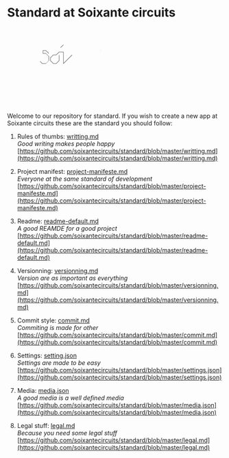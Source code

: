 # Standard at Soixante circuits

![anim](https://raw.githubusercontent.com/soixantecircuits/standard/master/assets/videos/anim__logo__2015.gif)

Welcome to our repository for standard.
If you wish to create a new app at Soixante circuits these are the standard you should follow:

1. Rules of thumbs: [writting.md](https://github.com/soixantecircuits/standard/blob/master/writting.md) <br>
  _Good writing makes people happy_ <br>
  [https://github.com/soixantecircuits/standard/blob/master/writting.md](https://github.com/soixantecircuits/standard/blob/master/writting.md)

1. Project manifest: [project-manifeste.md](https://github.com/soixantecircuits/standard/blob/master/project-manifeste.md) <br>
  _Everyone at the same standard of development_ <br>
  [https://github.com/soixantecircuits/standard/blob/master/project-manifeste.md](https://github.com/soixantecircuits/standard/blob/master/project-manifeste.md)

1. Readme: [readme-default.md](https://github.com/soixantecircuits/standard/blob/master/readme-default.md) <br>
  _A good REAMDE for a good project_ <br>
  [https://github.com/soixantecircuits/standard/blob/master/readme-default.md](https://github.com/soixantecircuits/standard/blob/master/readme-default.md)


1. Versionning: [versionning.md](https://github.com/soixantecircuits/standard/blob/master/versionning.md) <br>
  _Version are as important as everything_ <br>
  [https://github.com/soixantecircuits/standard/blob/master/versionning.md](https://github.com/soixantecircuits/standard/blob/master/versionning.md)

1. Commit style: [commit.md](https://github.com/soixantecircuits/standard/blob/master/commit.md) <br>
  _Commiting is made for other_ <br>
  [https://github.com/soixantecircuits/standard/blob/master/commit.md](https://github.com/soixantecircuits/standard/blob/master/commit.md)

1. Settings: [setting.json](https://github.com/soixantecircuits/standard/blob/master/settings.json) <br>
  _Settings are made to be easy_ <br>
  [https://github.com/soixantecircuits/standard/blob/master/settings.json](https://github.com/soixantecircuits/standard/blob/master/settings.json)

1. Media: [media.json](https://github.com/soixantecircuits/standard/blob/master/media.json) <br>
  _A good media is a well defined media_ <br>
  [https://github.com/soixantecircuits/standard/blob/master/media.json](https://github.com/soixantecircuits/standard/blob/master/media.json)

1. Legal stuff: [legal.md](https://github.com/soixantecircuits/standard/blob/master/legal.md) <br>
  _Because you need some legal stuff_ <br>
  [https://github.com/soixantecircuits/standard/blob/master/legal.md](https://github.com/soixantecircuits/standard/blob/master/legal.md)